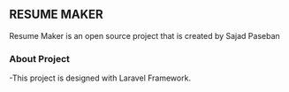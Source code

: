 ## RESUME MAKER
Resume Maker is an open source project that is created by Sajad Paseban
### About Project
-This project is designed with Laravel Framework.
